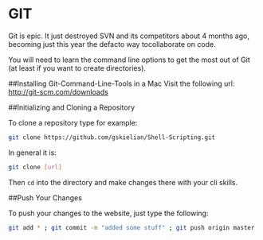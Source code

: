 GIT
===

Git is epic.  It just destroyed SVN and its competitors about 4 months ago, becoming just this year the defacto way tocollaborate on code.

You will need to learn the command line options to get the most out of Git (at least if you want to create directories).


##Installing Git-Command-Line-Tools in a Mac
Visit the following url:
http://git-scm.com/downloads




##Initializing and Cloning a Repository

To clone a repository type for example:
```bash
git clone https://github.com/gskielian/Shell-Scripting.git
```
In general it is:
```bash
git clone [url]
```

Then `cd` into the directory and make changes there with your cli skills.

##Push Your Changes

To push your changes to the website, just type the following:

```bash
git add * ; git commit -m "added some stuff" ; git push origin master
```


